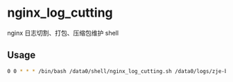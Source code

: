 # nginx_log_cutting
nginx 日志切割、打包、压缩包维护 shell

## Usage
```bash
0 0 * * * /bin/bash /data0/shell/nginx_log_cutting.sh /data0/logs/zje-backend/ &> /dev/null
```
